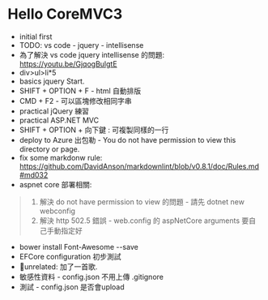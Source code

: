 # Hello CoreMVC3

+ initial first
+ TODO: vs code - jquery - intellisense
+ 為了解決 vs code jquery intellisense 的問題: <https://youtu.be/GjqogBulgtE>
+ div>ul>li*5
+ basics jquery Start.
+ SHIFT + OPTION + F - html 自動排版
+ CMD + F2 - 可以區塊修改相同字串
+ practical jQuery 練習
+ practical ASP.NET MVC
+ SHIFT + OPTION + 向下鍵 : 可複製同樣的一行
+ deploy to Azure 出包勒 - You do not have permission to view this directory or page.
+ fix some markdonw rule: <https://github.com/DavidAnson/markdownlint/blob/v0.8.1/doc/Rules.md#md032>
+ aspnet core 部署相關:

> 1. 解決 do not have permission to view 的問題 - 請先 dotnet new webconfig
> 2. 解決  http 502.5 錯誤 - web.config 的 aspNetCore arguments 要自己手動指定好

+ bower install Font-Awesome --save
+ EFCore configuration 初步測試
+ unrelated: 加了一首歌.
+ 敏感性資料 - config.json 不用上傳 .gitignore
+ 測試 - config.json 是否會upload